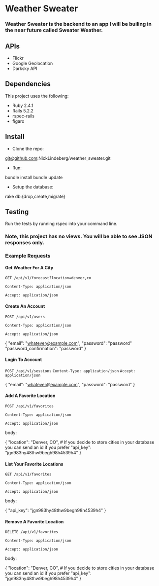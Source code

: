 # Weather Sweater
### Weather Sweater is the backend to an app I will be builing in the near future called Sweater Weather.

## APIs 

- Flickr
- Google Geolocation
- Darksky API

## Dependencies 

This project uses the following:

 - Ruby 2.4.1
 - Rails 5.2.2
 - rspec-rails
 - figaro
 
## Install 

 - Clone the repo:
 
git@github.com:NickLindeberg/weather_sweater.git 

 - Run:
 
 bundle install
 bundle update
 
 - Setup the database:
 
 rake db:{drop,create,migrate}
 
 ## Testing
 
 Run the tests by running rspec into your command line.

### Note, this project has no views.  You will be able to see JSON responses only. 

### Example Requests

#### Get Weather For A City
`GET /api/v1/forecast?location=denver,co`

`Content-Type: application/json`

`Accept: application/json`

#### Create An Account
`POST /api/v1/users`

`Content-Type: application/json`

`Accept: application/json`

{
  "email": "whatever@example.com",
  "password": "password"
  "password_confirmation": "password"
}

#### Login To Account
`POST /api/v1/sessions`
`Content-Type: application/json`
`Accept: application/json`

{
  "email": "whatever@example.com",
  "password": "password"
}

#### Add A Favorite Location
`POST /api/v1/favorites`

`Content-Type: application/json`

`Accept: application/json`

body:

{
  "location": "Denver, CO", # If you decide to store cities in your database you can send an id if you prefer
  "api_key": "jgn983hy48thw9begh98h4539h4"
}

#### List Your Favorite Locations
`GET /api/v1/favorites`

`Content-Type: application/json`

`Accept: application/json`

body:

{
  "api_key": "jgn983hy48thw9begh98h4539h4"
}

#### Remove A Favorite Location
`DELETE /api/v1/favorites`

`Content-Type: application/json`

`Accept: application/json`

body:

{
  "location": "Denver, CO", # If you decide to store cities in your database you can send an id if you prefer
  "api_key": "jgn983hy48thw9begh98h4539h4"
}
